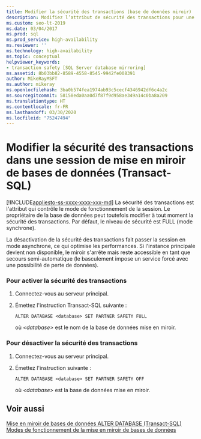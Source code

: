 ```yaml
---
title: Modifier la sécurité des transactions (base de données miroir)
description: Modifiez l’attribut de sécurité des transactions pour une session de mise en miroir de bases de données SQL Server à l’aide de Transact-SQL.
ms.custom: seo-lt-2019
ms.date: 03/04/2017
ms.prod: sql
ms.prod_service: high-availability
ms.reviewer: ''
ms.technology: high-availability
ms.topic: conceptual
helpviewer_keywords:
- transaction safety [SQL Server database mirroring]
ms.assetid: 8b03bb82-8589-4558-8545-9942fe008391
author: MikeRayMSFT
ms.author: mikeray
ms.openlocfilehash: 3ba0b574fea1974ab93c5cecf4346942df6c4a2c
ms.sourcegitcommit: 58158eda0aa0d7f87f9d958ae349a14c0ba8a209
ms.translationtype: HT
ms.contentlocale: fr-FR
ms.lasthandoff: 03/30/2020
ms.locfileid: "75247494"
---
```

# <a name="change-transaction-safety-in-a-database-mirroring-session-transact-sql"></a>Modifier la sécurité des transactions dans une session de mise en miroir de bases de données (Transact-SQL)
[!INCLUDE[appliesto-ss-xxxx-xxxx-xxx-md](../../includes/appliesto-ss-xxxx-xxxx-xxx-md.md)]
  La sécurité des transactions est l'attribut qui contrôle le mode de fonctionnement de la session. Le propriétaire de la base de données peut toutefois modifier à tout moment la sécurité des transactions. Par défaut, le niveau de sécurité est FULL (mode synchrone).  
  
 La désactivation de la sécurité des transactions fait passer la session en mode asynchrone, ce qui optimise les performances. Si l'instance principale devient non disponible, le miroir s'arrête mais reste accessible en tant que secours semi-automatique (le basculement impose un service forcé avec une possibilité de perte de données).  
  
### <a name="to-turn-on-transaction-safety"></a>Pour activer la sécurité des transactions  
  
1.  Connectez-vous au serveur principal.  
  
2.  Émettez l'instruction Transact-SQL suivante :  
  
    ```  
    ALTER DATABASE <database> SET PARTNER SAFETY FULL  
    ```  
  
     où *\<database>* est le nom de la base de données mise en miroir.  
  
### <a name="to-turn-off-transaction-safety"></a>Pour désactiver la sécurité des transactions  
  
1.  Connectez-vous au serveur principal.  
  
2.  Émettez l'instruction suivante :  
  
    ```  
    ALTER DATABASE <database> SET PARTNER SAFETY OFF  
    ```  
  
     où *\<database>* est la base de données mise en miroir.  
  
## <a name="see-also"></a>Voir aussi  
 [Mise en miroir de bases de données ALTER DATABASE &#40;Transact-SQL&#41;](../../t-sql/statements/alter-database-transact-sql-database-mirroring.md)   
 [Modes de fonctionnement de la mise en miroir de bases de données](../../database-engine/database-mirroring/database-mirroring-operating-modes.md)  
  
  
